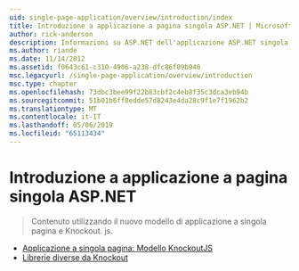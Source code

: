 ```yaml
---
uid: single-page-application/overview/introduction/index
title: Introduzione a applicazione a pagina singola ASP.NET | Microsoft Docs
author: rick-anderson
description: Informazioni su ASP.NET dell'applicazione ASP.NET singola pagina applicazione (a singola pagina) consente di compilare applicazioni che includono significativi interacti lato client...
ms.author: riande
ms.date: 11/14/2012
ms.assetid: f0643c61-c310-4906-a238-dfc86f09b940
msc.legacyurl: /single-page-application/overview/introduction
msc.type: chapter
ms.openlocfilehash: 73dbc3bee99f22b83cbf2c4eb8f35c3dca3eb94b
ms.sourcegitcommit: 51b01b6ff8edde57d8243e4da28c9f1e7f1962b2
ms.translationtype: MT
ms.contentlocale: it-IT
ms.lasthandoff: 05/06/2019
ms.locfileid: "65113434"
---
```

# <a name="introduction-to-aspnet-single-page-application"></a>Introduzione a applicazione a pagina singola ASP.NET

> Contenuto utilizzando il nuovo modello di applicazione a singola pagina e Knockout. js.

- [Applicazione a singola pagina: Modello KnockoutJS](knockoutjs-template.md)
- [Librerie diverse da Knockout](other-libraries.md)
